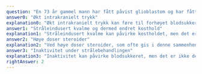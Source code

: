 ```yaml
---
question: "En 73 år gammel mann har fått påvist glioblastom og har fått palliativ strålebehandling mot hodet. Han har vært tidvis kvalm og hatt noe hodepine under behandlingen. Han er rutinemessig satt profylaktisk på steroider mot stråleødem med en nedtrappingsplan over flere uker. Han avsluttet strålebehandlingen en uke tilbake og kommer nå til fastlege da han føler seg trøtt, later vannet mye og er mer tørst enn tidligere. Det måles forhøyet blodsukker. Hva er den mest sannsynlige årsaken til forhøyet blodsukker?"
answer0: "Økt intrakranielt trykk"
explanation0: "Økt intrakranielt trykk kan føre til forhøyet blodsukker, men det er ikke den mest sannsynlige årsaken i denne pasientens tilstand."
answer1: "Stråleindusert kvalme og dermed endret kosthold"
explanation1: "Stråleindusert kvalme kan påvirke kostholdet, men det er ikke den mest sannsynlige årsaken til forhøyet blodsukker i denne pasientens tilstand."
answer2: "Høye doser steroider"
explanation2: "Ved høye doser steroider, som ofte gis i denne sammenhengen, er forhøyet blodsukker ikke uvanlig og den mest sannsynlige forklaringen hos denne pasienten."
answer3: "Inaktivitet under strålebehandlingen"
explanation3: "Inaktivitet kan påvirke blodsukkeret, men det er ikke den mest sannsynlige årsaken til forhøyet blodsukker i denne pasientens tilstand."
rightAnswer: 2
---
```

